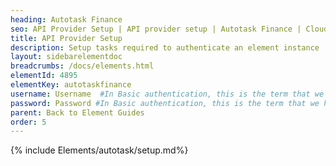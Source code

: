 ```yaml
---
heading: Autotask Finance
seo: API Provider Setup | API provider setup | Autotask Finance | Cloud Elements API Docs
title: API Provider Setup
description: Setup tasks required to authenticate an element instance
layout: sidebarelementdoc
breadcrumbs: /docs/elements.html
elementId: 4895
elementKey: autotaskfinance
username: Username  #In Basic authentication, this is the term that we have mapped to our "username" parameter
password: Password #In Basic authentication, this is the term that we have mapped to our "password" parameter
parent: Back to Element Guides
order: 5
---
```


{% include Elements/autotask/setup.md%}

